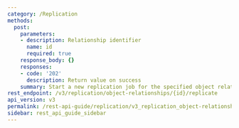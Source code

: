 ```yaml
---
category: /Replication
methods:
  post:
    parameters:
    - description: Relationship identifier
      name: id
      required: true
    response_body: {}
    responses:
    - code: '202'
      description: Return value on success
    summary: Start a new replication job for the specified object relationship
rest_endpoint: /v3/replication/object-relationships/{id}/replicate
api_version: v3
permalink: /rest-api-guide/replication/v3_replication_object-relationships_id_replicate.html
sidebar: rest_api_guide_sidebar
---
```


